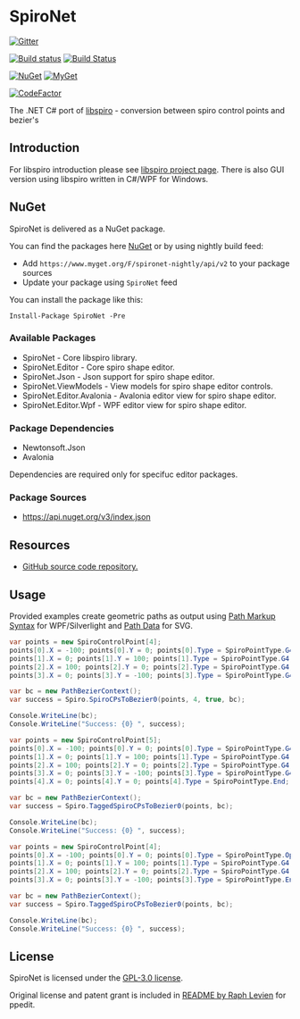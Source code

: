 # SpiroNet

[![Gitter](https://badges.gitter.im/wieslawsoltes/SpiroNet.svg)](https://gitter.im/wieslawsoltes/SpiroNet?utm_source=badge&utm_medium=badge&utm_campaign=pr-badge)

[![Build status](https://ci.appveyor.com/api/projects/status/vq16ocwrjj95ak6t?svg=true)](https://ci.appveyor.com/project/wieslawsoltes/spironet)
[![Build Status](https://travis-ci.org/wieslawsoltes/SpiroNet.svg?branch=master)](https://travis-ci.org/wieslawsoltes/SpiroNet)

[![NuGet](https://img.shields.io/nuget/v/SpiroNet.svg)](https://www.nuget.org/packages/SpiroNet)
[![MyGet](https://img.shields.io/myget/spironet-nightly/vpre/SpiroNet.svg?label=myget)](https://www.myget.org/gallery/spironet-nightly) 

[![CodeFactor](https://www.codefactor.io/repository/github/wieslawsoltes/spironet/badge)](https://www.codefactor.io/repository/github/wieslawsoltes/spironet)

The .NET C# port of [libspiro](https://github.com/fontforge/libspiro) - conversion between spiro control points and bezier's

## Introduction

For libspiro introduction please see [libspiro project page](https://github.com/fontforge/libspiro). There is also GUI version using libspiro written in C#/WPF for Windows.

## NuGet

SpiroNet is delivered as a NuGet package.

You can find the packages here [NuGet](https://www.nuget.org/packages/SpiroNet/) or by using nightly build feed:
* Add `https://www.myget.org/F/spironet-nightly/api/v2` to your package sources
* Update your package using `SpiroNet` feed

You can install the package like this:

`Install-Package SpiroNet -Pre`

### Available Packages

* SpiroNet - Core libspiro library.
* SpiroNet.Editor - Core spiro shape editor.
* SpiroNet.Json - Json support for spiro shape editor.
* SpiroNet.ViewModels - View models for spiro shape editor controls.
* SpiroNet.Editor.Avalonia - Avalonia editor view for spiro shape editor.
* SpiroNet.Editor.Wpf - WPF editor view for spiro shape editor.

### Package Dependencies

* Newtonsoft.Json
* Avalonia

Dependencies are required only for specifuc editor packages.

### Package Sources

* https://api.nuget.org/v3/index.json

## Resources

* [GitHub source code repository.](https://github.com/wieslawsoltes/SpiroNet)

## Usage

Provided examples create  geometric paths as output using [Path Markup Syntax](https://msdn.microsoft.com/en-us/library/cc189041(v=vs.95).aspx) for WPF/Silverlight and [Path Data](http://www.w3.org/TR/SVG/paths.html#PathData) for SVG.

```C#
var points = new SpiroControlPoint[4];
points[0].X = -100; points[0].Y = 0; points[0].Type = SpiroPointType.G4;
points[1].X = 0; points[1].Y = 100; points[1].Type = SpiroPointType.G4;
points[2].X = 100; points[2].Y = 0; points[2].Type = SpiroPointType.G4;
points[3].X = 0; points[3].Y = -100; points[3].Type = SpiroPointType.G4;

var bc = new PathBezierContext();
var success = Spiro.SpiroCPsToBezier0(points, 4, true, bc);

Console.WriteLine(bc);
Console.WriteLine("Success: {0} ", success);
```

```C#
var points = new SpiroControlPoint[5];
points[0].X = -100; points[0].Y = 0; points[0].Type = SpiroPointType.G4;
points[1].X = 0; points[1].Y = 100; points[1].Type = SpiroPointType.G4;
points[2].X = 100; points[2].Y = 0; points[2].Type = SpiroPointType.G4;
points[3].X = 0; points[3].Y = -100; points[3].Type = SpiroPointType.G4;
points[4].X = 0; points[4].Y = 0; points[4].Type = SpiroPointType.End;

var bc = new PathBezierContext();
var success = Spiro.TaggedSpiroCPsToBezier0(points, bc);

Console.WriteLine(bc);
Console.WriteLine("Success: {0} ", success);
```

```C#
var points = new SpiroControlPoint[4];
points[0].X = -100; points[0].Y = 0; points[0].Type = SpiroPointType.OpenContour;
points[1].X = 0; points[1].Y = 100; points[1].Type = SpiroPointType.G4;
points[2].X = 100; points[2].Y = 0; points[2].Type = SpiroPointType.G4;
points[3].X = 0; points[3].Y = -100; points[3].Type = SpiroPointType.EndOpenContour;

var bc = new PathBezierContext();
var success = Spiro.TaggedSpiroCPsToBezier0(points, bc);

Console.WriteLine(bc);
Console.WriteLine("Success: {0} ", success);
```

## License

SpiroNet is licensed under the [GPL-3.0 license](COPYING).

Original license and patent grant is included in [README by Raph Levien](README-RaphLevien) for ppedit.
